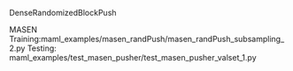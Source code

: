 DenseRandomizedBlockPush

MASEN
    Training:maml_examples/masen_randPush/masen_randPush_subsampling_2.py
    Testing: maml_examples/test_masen_pusher/test_masen_pusher_valset_1.py


